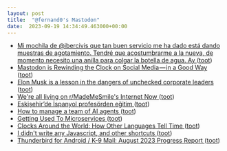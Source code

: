 ```yaml
---
layout: post
title:  "@fernand0's Mastodon"
date:  2023-09-19 14:34:49.463000+00:00
---
```

*  [Mi mochila de @ibercivis que tan buen servicio me ha dado está dando muestras de agotamiento. Tendré que acostumbrarme a la nueva, de momento necesito una anilla para colgar la botella de agua. Ay ](https://mastodon.social/@fernand0/111092307686816462) ([toot](https://mastodon.social/@fernand0/111092307686816462))
*  [Mastodon is Rewinding the Clock on Social Media — in a Good Way  ](https://chrlschn.medium.com/mastodon-is-rewinding-the-clock-on-social-media-in-a-good-way-8998f6d9f1aa) ([toot](https://mastodon.social/@fernand0/111092207896489361))
*  [Elon Musk is a lesson in the dangers of unchecked corporate leaders ](https://www.theguardian.com/commentisfree/2023/sep/12/elon-musk-spacex-twitter-x-russia-ukrain) ([toot](https://mastodon.social/@fernand0/111091529470695114))
*  [We're all living on r/MadeMeSmile's Internet Now ](https://www.garbageday.email/p/were-all-living-on-rmademesmile) ([toot](https://mastodon.social/@fernand0/111091411766286459))
*  [Eskişehir’de İspanyol profesörden eğitim ](https://www.eskisehirekspres.net/eskisehirde-ispanyol-profesorden-egiti) ([toot](https://mastodon.social/@fernand0/111091041807206337))
*  [How to manage a team of AI agents ](https://www.generational.pub/p/how-to-manage-a-team-of-ai-agent) ([toot](https://mastodon.social/@fernand0/111090835433521176))
*  [Getting Used To Microservices ](https://two-wrongs.com/getting-used-to-microservice) ([toot](https://mastodon.social/@fernand0/111090591959556501))
*  [Clocks Around the World: How Other Languages Tell Time ](https://www.openculture.com/2023/08/clocks-around-the-world-how-other-languages-tell-time.htm) ([toot](https://mastodon.social/@fernand0/111089983996604959))
*  [I didn't write any Javascript, and other shortcuts ](https://csvbase.com/blog/) ([toot](https://mastodon.social/@fernand0/111087919550798655))
*  [Thunderbird for Android / K-9 Mail: August 2023 Progress Report ](https://blog.thunderbird.net/2023/09/thunderbird-for-android-k-9-mail-august-2023-progress-report) ([toot](https://mastodon.social/@fernand0/111087400830706357))
